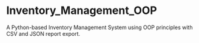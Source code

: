 # Inventory_Management_OOP
A Python-based Inventory Management System using OOP principles with CSV and JSON report export.
